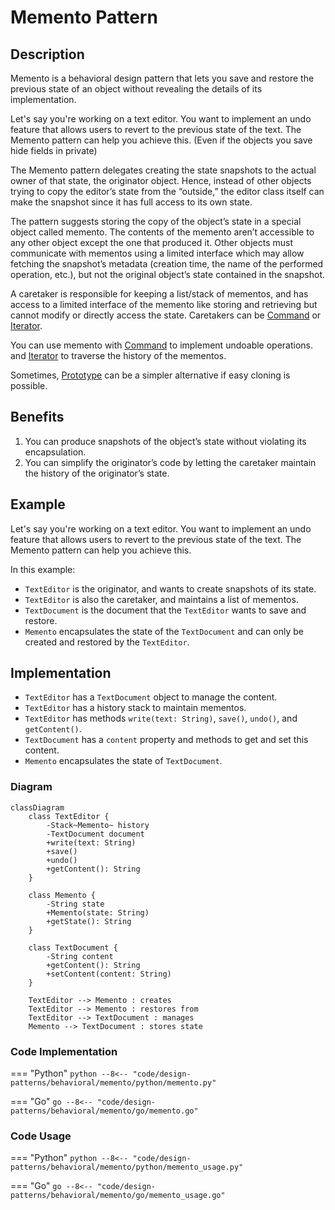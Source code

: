 # Memento Pattern

## Description

Memento is a behavioral design pattern that lets you save and restore the previous state of an object without revealing the details of its implementation.

Let's say you're working on a text editor. You want to implement an undo feature that allows users to revert to the previous state of the text. The Memento pattern can help you achieve this. (Even if the objects you save hide fields in private)

The Memento pattern delegates creating the state snapshots to the actual owner of that state, the originator object. Hence, instead of other objects trying to copy the editor’s state from the “outside,” the editor class itself can make the snapshot since it has full access to its own state.

The pattern suggests storing the copy of the object’s state in a special object called memento. The contents of the memento aren’t accessible to any other object except the one that produced it. Other objects must communicate with mementos using a limited interface which may allow fetching the snapshot’s metadata (creation time, the name of the performed operation, etc.), but not the original object’s state contained in the snapshot.

A caretaker is responsible for keeping a list/stack of mementos, and has access to a limited interface of the memento like storing and retrieving but cannot modify or directly access the state. Caretakers can be [Command](/design-patterns/behavioral/command.md) or [Iterator](/design-patterns/behavioral/iterator.md).

You can use memento with [Command](/design-patterns/behavioral/command.md) to implement undoable operations. and [Iterator](/design-patterns/behavioral/iterator.md) to traverse the history of the mementos.

Sometimes, [Prototype](/design-patterns/creational/prototype.md) can be a simpler alternative if easy cloning is possible.

## Benefits

1. You can produce snapshots of the object’s state without violating its encapsulation.
2. You can simplify the originator’s code by letting the caretaker maintain the history of the originator’s state.

## Example

Let's say you're working on a text editor. You want to implement an undo feature that allows users to revert to the previous state of the text. The Memento pattern can help you achieve this.

In this example:

- `TextEditor` is the originator, and wants to create snapshots of its state.
- `TextEditor` is also the caretaker, and maintains a list of mementos.
- `TextDocument` is the document that the `TextEditor` wants to save and restore.
- `Memento` encapsulates the state of the `TextDocument` and can only be created and restored by the `TextEditor`.

## Implementation

- `TextEditor` has a `TextDocument` object to manage the content.
- `TextEditor` has a history stack to maintain mementos.
- `TextEditor` has methods `write(text: String)`, `save()`, `undo()`, and `getContent()`.
- `TextDocument` has a `content` property and methods to get and set this content.
- `Memento` encapsulates the state of `TextDocument`.

### Diagram

```mermaid
classDiagram
    class TextEditor {
        -Stack~Memento~ history
        -TextDocument document
        +write(text: String)
        +save()
        +undo()
        +getContent(): String
    }

    class Memento {
        -String state
        +Memento(state: String)
        +getState(): String
    }

    class TextDocument {
        -String content
        +getContent(): String
        +setContent(content: String)
    }

    TextEditor --> Memento : creates
    TextEditor --> Memento : restores from
    TextEditor --> TextDocument : manages
    Memento --> TextDocument : stores state
```

### Code Implementation

=== "Python"
    ```python
    --8<-- "code/design-patterns/behavioral/memento/python/memento.py"
    ```

=== "Go"
    ```go
    --8<-- "code/design-patterns/behavioral/memento/go/memento.go"
    ```

### Code Usage

=== "Python"
    ```python
    --8<-- "code/design-patterns/behavioral/memento/python/memento_usage.py"
    ```

=== "Go"
    ```go
    --8<-- "code/design-patterns/behavioral/memento/go/memento_usage.go"
    ```